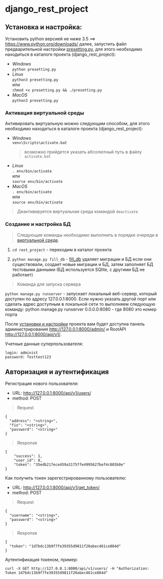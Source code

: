 # django_rest_project

## Установка и настройка:

Установить python версией не ниже 3.5 ==> https://www.python.org/downloads/ далее, запустить файл предварительной настройки [presetting.py](https://github.com/mikibouns/django_rest_project/blob/master/presetting.py), для этого необходимо находиться в каталоге проекта (django_rest_project):
  + *Windows*  
     ```python presetting.py```
  + *Linux*  
     ```python3 presetting.py```   
     или  
     ```chmod +x presetting.py && ./presetting.py```  
  + *MacOS*  
     ```python3 presetting.py```  

### Активация виртуальной среды
Активировать виртуальную можно следующим способом, для этого необходимо находиться в каталоге проекта (django_rest_project):  
  + *Windows*  
      ```venv\Scripts\activate.bat```
      > возможно прийдется указать абсолютный путь в файлу `activate.bat`
  + *Linux*  
      ```. env/bin/activate```  
      или  
      ```source env/bin/activate```  
  + *MacOS*  
     ```. env/bin/activate```  
     или  
     ```source env/bin/activate```
> Деактивируется виртуальная среда командой `deactivate`

### Создание и настройка БД

> Следующие команды необходимо выполнить в порядке очереди в [виртуальной среде](#Активация-виртуальной-среды). 

1) `cd rest_project` - переходим в каталог проекта

2) `python manage.py fill_db` - [fill_db](https://github.com/mikibouns/django_rest_project/blob/master/rest_project/main_app/management/commands/fill_db.py) удаляет миграции и БД если они существовали, 
   создает новые миграции и БД, затем заполняет БД тестовыми данными (БД используется SQlite, с другими БД не работает)

> Команда для запуска сервера

`python manage.py runserver` - запускает локальный веб-сервер,
который доступен по адресу 127.0.0.1:8000.
Если нужно указать другой порт или сделать
адрес доступным в локальной сети то выполняем следующую команду:
python manage.py runserver 0.0.0.0:8080 - где 8080 это номер порта

После [установки и настройки](#Установка-и-настройка) проекта вам будет доступна панель администрирования http://127.0.0.1:8000/admin/ и RootAPI http://127.0.0.1:8000/api/v1/.

Учетные данные суперпользователя: 
```
login: administ
password: Testtest123
```

## Авторизация и аутентификация

Регистрация нового пользователя:

+ URL: http://127.0.0.1:8000/api/v1/users/
+ method: POST
>Request
```buildoutcfg
{
  "address": "<string>",
  "fio": "<string>",
  "password": "<string>"
}
```
>Response
```
{
    "success": 1,
    "user_id": 8,
    "token": "35edb217ece459a3175ffe4995627bef4c085b0e"
}
```

Как получить токен зарегестрированному пользователю:
+ URL: http://127.0.0.1:8000/api/v1/get_token/
+ method: POST
>Request
```buildoutcfg
{
  "username": "<string>",
  "password": "<string>"
}
```
>Response
```buildoutcfg
{
  "token": "1d7bdc13b9f7fe39355d9811f20abec461ce884d"
}
```
Аутентификация токеном, пример:
```
curl -X GET http://127.0.0.1:8000/api/v1/users/ -H "Authorization: Token 1d7bdc13b9f7fe39355d9811f20abec461ce884d"
```

